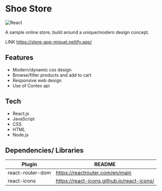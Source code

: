 # Shoe Store
![React](https://img.shields.io/badge/react-%2320232a.svg?style=for-the-badge&logo=react&logoColor=%2361DAFB)

A sample online store, build around a unique/modern design concept.

LINK
https://store-app-miguel.netlify.app/

## Features

- Modern/dynamic css design
- Browse/filter products and add to cart
- Responsive web design
- Use of Contex api

## Tech

- React.js
- JavaScript
- CSS
- HTML
- Node.js

## Dependencies/ Libraries

| Plugin | README |
| ------ | ------ |
| react-router-dom | https://reactrouter.com/en/main |
| react-icons | https://react-icons.github.io/react-icons/ |
